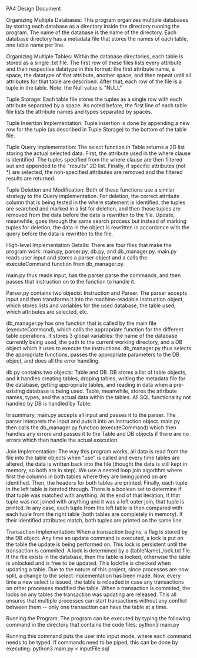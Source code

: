 PA4 Design Document

Organizing Multiple Databases:
This program organizes multiple databases by storing each database as a directory inside the directory running the program. The name of the database is the name of the directory. Each database directory has a metadata file that stores the names of each table, one table name per line.


Organizing Multiple Tables:
Within the database directories, each table is stored as a single .txt file. The first row of these files lists every attribute and their respective datatype in this format: the first attribute name, a space, the datatype of that attribute, another space, and then repeat until all attributes for that table are described. After that, each row of the file is a tuple in the table. Note: the Null value is "NULL"


Tuple Storage:
Each table file stores the tuples as a single row with each attribute separated by a space. As noted before, the first line of each table file lists the attribute names and types separated by spaces.


Tuple Insertion Implementation:
Tuple insertion is done by appending a new row for the tuple (as described in Tuple Storage) to the bottom of the table file.


Tuple Query Implementation:
The select function in Table returns a 2D list storing the actual selected data. First, the attribute used in the where clause is identified. The tuples specified from the where clause are then filtered out and appended to the "results" 2D list. Finally, if specific attributes (not *) are selected, the non-specified attributes are removed and the filtered results are returned.


Tuple Deletion and Modification:
Both of these functions use a similar strategy to the Query implementation. For deletion, the correct attribute column that is being tested in the where statement is identified, the tuples are searched and marked in a list for deletion, and then those tuples are removed from the data before the data is rewritten to the file. Update, meanwhile, goes through the same search process but instead of marking tuples for deletion, the data in the object is rewritten in accordance with the query before the data is rewritten to the file.


High-level Implementation Details:
There are four files that make the program work: main.py, parser.py, db.py, and db_manager.py. main.py reads user input and stores a parser object and a calls the executeCommand function from db_manager.py. 

main.py thus reads input, has the parser parse the commands, and then passes that instruction on to the function to handle it. 

Parser.py contains two objects: Instruction and Parser. The parser accepts input and then transforms it into the machine-readable Instruction object, which stores lists and variables for the used database, the table used, which attributes are selected, etc.

db_manager.py has one function that is called by the main file (executeCommand), which calls the appropriate function for the different table operations. It stores 3 global variables: the name of the database currently being used, the path to the current working directory, and a DB object which it uses to execute the instructions. db_manager.py thus selects the appropriate functions, passes the appropriate parameters to the DB object, and does all the error handling.

db.py contains two objects: Table and DB. DB stores a list of table objects, and it handles creating tables, droping tables, writing the metadata file for the database, getting appropriate tables, and reading in data when a pre-existing database is being used. Table, meanwhile, stores the attribute names, types, and the actual data within the tables. All SQL functionality not handled by DB is handled by Table.

In summary, main.py accepts all input and passes it to the parser. The parser interprets the input and puts it into an Instruction object. main.py then calls the db_manager.py function (executeCommand) which then handles any errors and passes it to the Table and DB objects if there are no errors which then handle the actual execution.


Join Implementation:
The way this program works, all data is read from the file into the table objects when "use" is called and every time tables are altered, the data is written back into the file (thought the data is still kept in memory, so both are in step). We use a nested loop join algorithm where first the columns in both tables where they are being joined on are identified. Then, the headers for both tables are printed. Finally, each tuple in the left table is iterated through. There is a boolean set to determine if that tuple was matched with anything. At the end of that iteration, if that tuple was not joined with anything and it was a left outer join, that tuple is printed. In any case, each tuple from the left table is then compared with each tuple from the right table (both tables are completely in memory). If their identified attributes match, both tuples are printed on the same line.

Transaction Implementation:
When a transaction begins, a flag is stored by the DB object. Any time an update command is executed, a lock is put on the table the update is being performed on. This lock is persistent until the transaction is commited. A lock is determined by a {tableName}_lock.txt file. If the file exists in the database, then the table is locked, otherwise the table is unlocked and is free to be updated. This lockfile is checked when updating a table. Due to the nature of this project, since processes are now split, a change to the select implementation has been made. Now, every time a new select is issued, the table is reloaded in case any transactions on other processes modified the table. When a transaction is commited, the locks on any tables the transaction was updating are released. This all ensures that multiple processes can start transactions without any conflict between them -- only one transaction can have the table at a time.  

Running the Program:
The program can be executed by typing the following command in the directory that contains the code files:
python3 main.py

Running this command puts the user into input mode, where each command needs to be typed. If commands need to be piped, this can be done by executing:
python3 main.py < inputFile.sql

